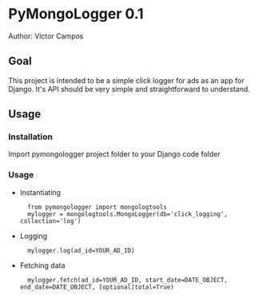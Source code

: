 PyMongoLogger 0.1
===============

Author: Victor Campos

Goal
----

This project is intended to be a simple click logger for ads as an app for
Django. It's API should be very simple and straightforward to understand.

Usage
-----

### Installation
Import pymongologger project folder to your Django code folder

### Usage
* Instantiating

		from pymongologger import mongologtools
		mylogger = mongologtools.MongoLogger(db='click_logging', collection='log')

* Logging

		mylogger.log(ad_id=YOUR_AD_ID)
	
* Fetching data

		mylogger.fetch(ad_id=YOUR_AD_ID, start_date=DATE_OBJECT, end_date=DATE_OBJECT, [optional]total=True)
	
	
	
	
